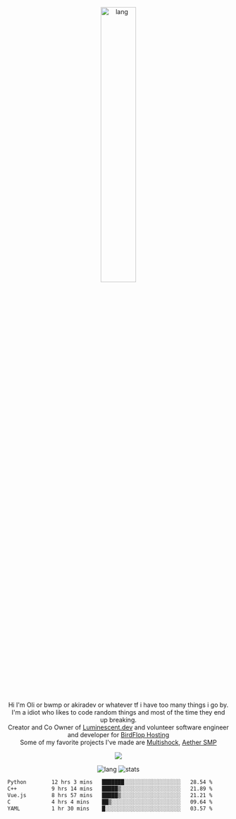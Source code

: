 <p align="center">
 <a href="https://luminescent.dev">
  <img width="40%" alt="lang" src="https://github.com/bwmp/bwmp/blob/main/l_10.png?raw=true" />
 </a>
</p>

<p align="center">
 Hi I'm Oli or bwmp or akiradev or whatever tf i have too many things i go by.<br>
 I'm a idiot who likes to code random things and most of the time they end up breaking.<br>
 Creator and Co Owner of <a href="https://luminescent.dev">Luminescent.dev</a> and volunteer software engineer and developer for <a href="https://www.birdflop.com">BirdFlop Hosting</a><br>
 Some of my favorite projects I've made are <a href="https://github.com/bwmp/MultiShock">Multishock</a>, <a href="https://www.aethersmp.com">Aether SMP</a>
</p>

<p align="center">
  <a href="https://discord.com/users/798738506859282482"><img align="center" src="https://lanyard-profile-readme.vercel.app/api/798738506859282482?bg=433e4f&borderRadius=10px&showDisplayName=true&idleMessage=Probably%20sleeping"/></a>
</p>

<p align="center">
 <img alt="lang" src="https://github-readme-stats.vercel.app/api/top-langs/?username=bwmp&layout=compact&hide_border=true&langs_count=10&theme=transparent&custom_title=Languages" />
 <img alt="stats" src="https://github-readme-stats.vercel.app/api?username=bwmp&show_icons=true&hide_border=true&count_private=true&theme=transparent&custom_title=Statistics">
</p>
<p align="center">
 <!--START_SECTION:waka-->

```txt
Python        12 hrs 3 mins   ███████░░░░░░░░░░░░░░░░░░   28.54 %
C++           9 hrs 14 mins   █████▒░░░░░░░░░░░░░░░░░░░   21.89 %
Vue.js        8 hrs 57 mins   █████▒░░░░░░░░░░░░░░░░░░░   21.21 %
C             4 hrs 4 mins    ██▒░░░░░░░░░░░░░░░░░░░░░░   09.64 %
YAML          1 hr 30 mins    █░░░░░░░░░░░░░░░░░░░░░░░░   03.57 %
```

<!--END_SECTION:waka-->
</p>
